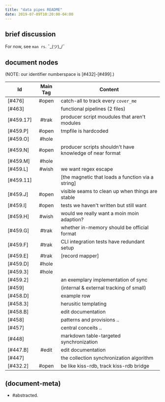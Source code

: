 ```yaml
---
title: "data pipes README"
date: 2019-07-09T10:20:00-04:00
---
```


## brief discussion

For now, see `man rs`. ¯\_(ツ)_/¯




## document nodes

(NOTE: our identifier numberspace is [#432]-[#499].)

|Id                         | Main Tag | Content |
|---------------------------|:-----:|---|
|                  [#476]   | #open | catch-all to track every `cover_me`
|                  [#463]   |       | functional pipelines (2 files)
|                 [#459.17] | #trak | producer script moudules that aren't modules
|                  [#459.P] | #open | tmpfile is hardcoded
|                  [#459.O] | #hole |
|                  [#459.N] | #open | producer scripts shouldn't have knowledge of near format
|                  [#459.M] | #hole |
|                  [#459.L] | #wish | we want regex escape
|                  [#459.11]|       | [the magnetic that loads a function via a string]
|                  [#459.J] | #open | visible seams to clean up when things are stable
|                  [#459.I] | #open | tests we haven't written but still want
|                  [#459.H] | #wish | would we really want a moin moin adaption?
|                  [#459.G] | #trak | whether in-memory should be official format
|                  [#459.F] | #trak | CLI integration tests have redundant setup
|                  [#459.E] | #trak | [record mapper]
|                  [#459.D] | #hole |
|                  [#459.3] | #hole |
|                  [#459.2] |       | an exemplary implementation of sync
|                  [#459]   |       | (internal & external tracking of small)
|                  [#458.D] |       | example row
|                  [#458.3] |       | herusitic templating
|                  [#458.B] |       | edit documentation
|                  [#458]   |       | patterns and provisions ..
|                  [#457]   |       | central conceits ..
|                  [#448]   |       | markdown table-targeted synchronization
|                  [#447.B] | #edit | edit documentation
|                  [#447]   |       | the collection synchronization algorithm
|                  [#432.2] | #open | be like kiss-rdb, track kiss-rdb bridge




## (document-meta)

  - #abstracted.
